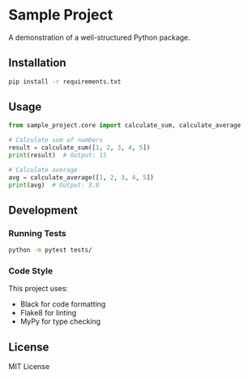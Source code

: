 # Sample Project

A demonstration of a well-structured Python package.

## Installation

```bash
pip install -r requirements.txt
```

## Usage

```python
from sample_project.core import calculate_sum, calculate_average

# Calculate sum of numbers
result = calculate_sum([1, 2, 3, 4, 5])
print(result)  # Output: 15

# Calculate average
avg = calculate_average([1, 2, 3, 4, 5])
print(avg)  # Output: 3.0
```

## Development

### Running Tests

```bash
python -m pytest tests/
```

### Code Style

This project uses:

- Black for code formatting
- Flake8 for linting
- MyPy for type checking

## License

MIT License
